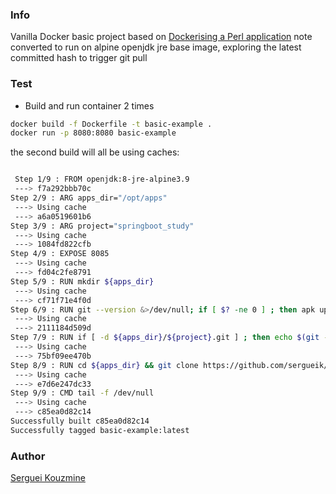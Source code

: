 ### Info

Vanilla Docker basic project based on [Dockerising a Perl application](https://robn.io/docker-perl/) note converted to run on alpine openjdk jre base image, exploring the latest committed hash to trigger git pull
### Test
* Build and run container 2 times
```sh
docker build -f Dockerfile -t basic-example . 
docker run -p 8080:8080 basic-example
```
the second build will all be using caches:
```sh

 Step 1/9 : FROM openjdk:8-jre-alpine3.9
 ---> f7a292bbb70c
Step 2/9 : ARG apps_dir="/opt/apps"
 ---> Using cache
 ---> a6a0519601b6
Step 3/9 : ARG project="springboot_study"
 ---> Using cache
 ---> 1084fd822cfb
Step 4/9 : EXPOSE 8085
 ---> Using cache
 ---> fd04c2fe8791
Step 5/9 : RUN mkdir ${apps_dir}
 ---> Using cache
 ---> cf71f71e4f0d
Step 6/9 : RUN git --version &>/dev/null; if [ $? -ne 0 ] ; then apk update && apk upgrade && apk add --no-cache git ; fi
 ---> Using cache
 ---> 2111184d509d
Step 7/9 : RUN if [ -d ${apps_dir}/${project}.git ] ; then echo $(git --git-dir= ${apps_dir}/${project}.git rev-parse --short HEAD); else echo 'No workspace' ;fi
 ---> Using cache
 ---> 75bf09ee470b
Step 8/9 : RUN cd ${apps_dir} && git clone https://github.com/sergueik/${project}
 ---> Using cache
 ---> e7d6e247dc33
Step 9/9 : CMD tail -f /dev/null
 ---> Using cache
 ---> c85ea0d82c14
Successfully built c85ea0d82c14
Successfully tagged basic-example:latest
```
### Author
[Serguei Kouzmine](kouzmine_serguei@yahoo.com)
